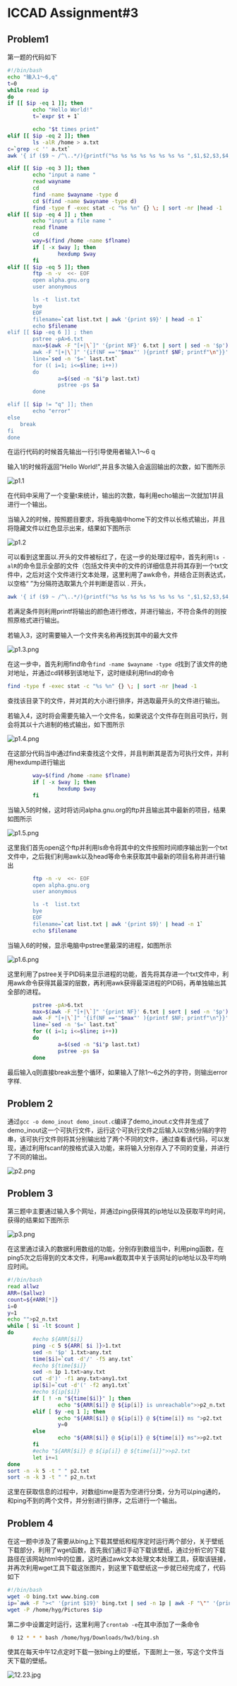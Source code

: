 # ICCAD Assignment#3

## Problem1

第一题的代码如下

```bash
#!/bin/bash
echo "输入1～6,q"
t=0
while read ip 
do
if [[ $ip -eq 1 ]]; then
        echo "Hello World!"
        t=`expr $t + 1`

        echo "$t times print"
elif [[ $ip -eq 2 ]]; then
        ls -alR /home > a.txt
c=`grep -c '' a.txt`
awk '{ if ($9 ~ /^\..*/){printf("%s %s %s %s %s %s %s %s ",$1,$2,$3,$4,$5,$6,$7,$8) ; print "\033[1;31m" $9 "\033[0m" } else {print($1,$2,$3,$4,$5,$6,$7,$8,$9) } }' a.txt

elif [[ $ip -eq 3 ]]; then
        echo "input a name "
        read wayname
        cd
        find -name $wayname -type d
        cd $(find -name $wayname -type d)
        find -type f -exec stat -c "%s %n" {} \; | sort -nr |head -1
elif [[ $ip -eq 4 ]] ; then
        echo "input a file name "
        read flname
        cd
        way=$(find /home -name $flname)
        if [ -x $way ]; then
                hexdump $way
        fi
elif [[ $ip -eq 5 ]]; then
        ftp -n -v  <<- EOF
        open alpha.gnu.org 
        user anonymous

        ls -t  list.txt 
        bye
        EOF
        filename=`cat list.txt | awk '{print $9}' | head -n 1`
        echo $filename
elif [[ $ip -eq 6 ]] ; then
        pstree -pA>6.txt
        max=$(awk -F "[+|\`]" '{print NF}' 6.txt | sort | sed -n '$p')
        awk -F "[+|\`]" '{if(NF =='"$max"' ){printf $NF; printf"\n"}}' 6.txt | awk -F "[()]" '{print $2}' > last.txt
        line=`sed -n '$=' last.txt`
        for (( i=1; i<=$line; i++))
        do
                a=$(sed -n "$i"p last.txt)
                pstree -ps $a
        done

elif [[ $ip != "q" ]]; then
        echo "error"
else
	break
fi
done
```

在运行代码的时候首先输出一行引导使用者输入1～6 q

输入1的时候将返回“Hello World!",并且多次输入会返回输出的次数，如下图所示

![p1.1](/home/hyg/Downloads/hw3/last/p1.1.png)

在代码中采用了一个变量t来统计，输出的次数，每利用echo输出一次就加1并且进行一个输出。

当输入2的时候，按照题目要求，将我电脑中home下的文件以长格式输出，并且将隐藏文件以红色显示出来，结果如下图所示

![p1.2](/home/hyg/Downloads/hw3/last/p1.2.png)

可以看到这里面以.开头的文件被标红了，在这一步的处理过程中，首先利用`ls -alR`的命令显示全部的文件（包括文件夹中的文件的详细信息并将其存到一个txt文件中，之后对这个文件进行文本处理，这里利用了awk命令，并结合正则表达式，以空格“ ”为分隔符选取第九个并判断是否以 . 开头，

```bash
awk '{ if ($9 ~ /^\..*/){printf("%s %s %s %s %s %s %s %s ",$1,$2,$3,$4,$5,$6,$7,$8) ; print "\033[1;31m" $9 "\033[0m" } else {print($1,$2,$3,$4,$5,$6,$7,$8,$9) } }' a.txt
```

若满足条件则利用printf将输出的颜色进行修改，并进行输出，不符合条件的则按照原格式进行输出。

若输入3，这时需要输入一个文件夹名称再找到其中的最大文件

![p1.3.png](/home/hyg/Downloads/hw3/last/p1.3.png)

在这一步中，首先利用find命令`find -name $wayname -type d`找到了该文件的绝对地址，并通过cd转移到该地址下，这时继续利用find的命令

```bash
find -type f -exec stat -c "%s %n" {} \; | sort -nr |head -1
```

查找该目录下的文件，并对其的大小进行排序，并选取最开头的文件进行输出。

若输入4，这时将会需要先输入一个文件名，如果说这个文件存在则且可执行，则会将其以十六进制的格式输出，如下图所示

![p1.4.png](/home/hyg/Downloads/hw3/last/p1.4.png)

在这部分代码当中通过find来查找这个文件，并且判断其是否为可执行文件，并利用hexdump进行输出

```bash
		way=$(find /home -name $flname)
        if [ -x $way ]; then
                hexdump $way
        fi
```

当输入5的时候，这时将访问alpha.gnu.org的ftp并且输出其中最新的项目，结果如图所示

![p1.5.png](/home/hyg/Downloads/hw3/last/p1.5.png)

这里我们首先open这个ftp并利用ls命令将其中的文件按照时间顺序输出到一个txt文件中，之后我们利用awk以及head等命令来获取其中最新的项目名称并进行输出

```bash
		ftp -n -v  <<- EOF
        open alpha.gnu.org 
        user anonymous

        ls -t  list.txt 
        bye
        EOF
        filename=`cat list.txt | awk '{print $9}' | head -n 1`
        echo $filename
```

当输入6的时候，显示电脑中pstree里最深的进程，如图所示

![p1.6.png](/home/hyg/Downloads/hw3/last/p1.6.png)

这里利用了pstree关于PID码来显示进程的功能，首先将其存进一个txt文件中，利用awk命令获得其最深的层数，再利用awk获得最深进程的PID码，再单独输出其全部的进程。

```bash
		pstree -pA>6.txt
        max=$(awk -F "[+|\`]" '{print NF}' 6.txt | sort | sed -n '$p')
        awk -F "[+|\`]" '{if(NF =='"$max"' ){printf $NF; printf"\n"}}' 6.txt | awk -F "[()]" '{print $2}' > last.txt
        line=`sed -n '$=' last.txt`
        for (( i=1; i<=$line; i++))
        do
                a=$(sed -n "$i"p last.txt)
                pstree -ps $a
        done
```

最后输入q则直接break出整个循环，如果输入了除1～6之外的字符，则输出error字样.

## Problem 2

通过`gcc -o demo_inout demo_inout.c`编译了demo_inout.c文件并生成了demo_inout这一个可执行文件，运行这个可执行文件之后输入以空格分隔的字符串，该可执行文件则将其分别输出给了两个不同的文件，通过查看该代码，可以发现，通过利用fscanf的按格式读入功能，来将输入分别存入了不同的变量，并进行了不同的输出。

![p2.png](/home/hyg/Downloads/hw3/last/p2.png)

## Problem 3

第三题中主要通过输入多个网址，并通过ping获得其的ip地址以及获取平均时间，获得的结果如下图所示

![p3.png](/home/hyg/Downloads/hw3/last/p3.png)

在这里通过读入的数据利用数组的功能，分别存到数组当中，利用ping函数，在ping5次之后得到的文本文件，利用awk截取其中关于该网址的ip地址以及平均响应时间。

```bash
#!/bin/bash
read allwz
ARR=($allwz)
count=${#ARR[*]}
i=0
y=1
echo "">p2_n.txt
while [ $i -lt $count ] 
do
        #echo ${ARR[$i]}
        ping -c 5 ${ARR[ $i ]}>1.txt
        sed -n '$p' 1.txt>any.txt
        time[$i]=`cut -d'/' -f5 any.txt`
        #echo ${time[$i]}
        sed -n 1p 1.txt>any.txt
        cut -d')' -f1 any.txt>any1.txt
        ip[$i]=`cut -d'(' -f2 any1.txt`
        #echo ${ip[$i]}
        if [ ! -n "${time[$i]}" ]; then
                echo "${ARR[$i]} @ ${ip[i]} is unreachable">>p2_n.txt
        elif [ $y -eq 1 ]; then
                echo "${ARR[$i]} @ ${ip[i]} @ ${time[i]} ms ">p2.txt
                y=0
        else
                echo "${ARR[$i]} @ ${ip[i]} @ ${time[i]} ms">>p2.txt
        fi
        #echo "${ARR[$i]} @ ${ip[i]} @ ${time[i]}">>p2.txt
        let i+=1
done
sort -n -k 5 -t " " p2.txt
sort -n -k 3 -t " " p2_n.txt
```

这里在获取信息的过程中，对数组time是否为空进行分类，分为可以ping通的，和ping不到的两个文件，并分别进行排序，之后进行一个输出。

## Problem 4

在这一题中涉及了需要从bing上下载其壁纸和程序定时运行两个部分，关于壁纸下载部分，利用了wget函数，首先我们通过手动下载该壁纸，通过分析它的下载路径在该网站html中的位置，这时通过awk文本处理文本处理工具，获取该链接，并再次利用wget工具下载这张图片，到这里下载壁纸这一步就已经完成了，代码如下

```bash
#!/bin/bash
wget -O bing.txt www.bing.com
ip=`awk -F "><" '{print $19}' bing.txt | sed -n 1p | awk -F "\"" '{printf("www.bing.com%s",$4)}'`
wget -P /home/hyg/Pictures $ip

```

第二步中设置定时运行，这里利用了`crontab -e`在其中添加了一条命令 

```bash
 0 12 * * * bash /home/hyg/Downloads/hw3/bing.sh
```

使其在每天中午12点定时下载一张bing上的壁纸，下面附上一张，写这个文件当天下载的壁纸。

![12.23.jpg](/home/hyg/Pictures/12.23.jpg)